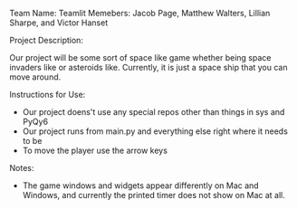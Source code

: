 Team Name: Teamlit
Memebers: Jacob Page, Matthew Walters, Lillian Sharpe, and Victor Hanset

Project Description:

  Our project will be some sort of space like game whether being space invaders like or asteroids like. Currently, it is just a space ship that you can move around.

Instructions for Use:

* Our project doens't use any special repos  other than things in sys and PyQy6
* Our project runs from main.py and everything else right where it needs to be
* To move the player use the arrow keys

Notes:

* The game windows and widgets appear differently on Mac and Windows, and currently the printed timer does not show on Mac at all.
